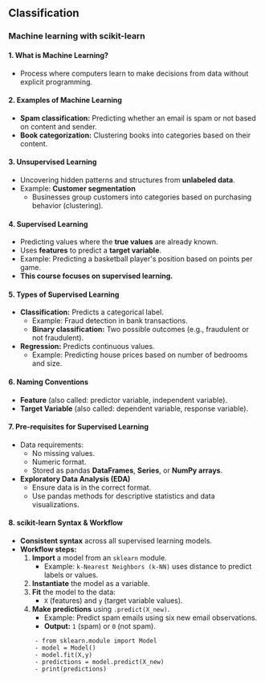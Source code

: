 ## Classification
### Machine learning with scikit-learn

#### 1. What is Machine Learning?

- Process where computers learn to make decisions from data without explicit programming.

#### 2. Examples of Machine Learning

- **Spam classification:** Predicting whether an email is spam or not based on content and sender.
- **Book categorization:** Clustering books into categories based on their content.

#### 3. Unsupervised Learning

- Uncovering hidden patterns and structures from **unlabeled data**.
- Example: **Customer segmentation**
    - Businesses group customers into categories based on purchasing behavior (clustering).

#### 4. Supervised Learning

- Predicting values where the **true values** are already known.
- Uses **features** to predict a **target variable**.
- Example: Predicting a basketball player's position based on points per game.
- **This course focuses on supervised learning.**

#### 5. Types of Supervised Learning

- **Classification:** Predicts a categorical label.
    - Example: Fraud detection in bank transactions.
    - **Binary classification:** Two possible outcomes (e.g., fraudulent or not fraudulent).
- **Regression:** Predicts continuous values.
    - Example: Predicting house prices based on number of bedrooms and size.

#### 6. Naming Conventions

- **Feature** (also called: predictor variable, independent variable).
- **Target Variable** (also called: dependent variable, response variable).

#### 7. Pre-requisites for Supervised Learning

- Data requirements:
    - No missing values.
    - Numeric format.
    - Stored as pandas **DataFrames**, **Series**, or **NumPy arrays**.
- **Exploratory Data Analysis (EDA)**
    - Ensure data is in the correct format.
    - Use pandas methods for descriptive statistics and data visualizations.

#### 8. scikit-learn Syntax & Workflow

- **Consistent syntax** across all supervised learning models.
- **Workflow steps:**
    1. **Import** a model from an `sklearn` module.
        - Example: `k-Nearest Neighbors (k-NN)` uses distance to predict labels or values.
    2. **Instantiate** the model as a variable.
    3. **Fit** the model to the data:
        - `X` (features) and `y` (target variable values).
    4. **Make predictions** using `.predict(X_new)`.
        - Example: Predict spam emails using six new email observations.
        - **Output:** `1` (spam) or `0` (not spam).
    ```
        - from sklearn.module import Model
        - model = Model()
        - model.fit(X,y)
        - predictions = model.predict(X_new)
        - print(predictions)
    ```


